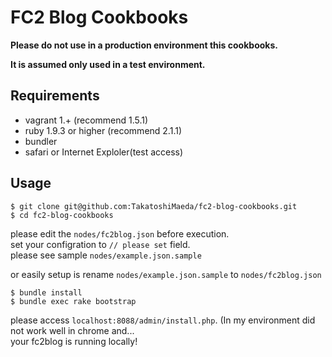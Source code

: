 # FC2 Blog Cookbooks

__Please do not use in a production environment this cookbooks.__

__It is assumed only used in a test environment.__

## Requirements

- vagrant 1.+ (recommend 1.5.1)
- ruby 1.9.3 or higher (recommend 2.1.1)
- bundler
- safari or Internet Exploler(test access)

## Usage

```
$ git clone git@github.com:TakatoshiMaeda/fc2-blog-cookbooks.git
$ cd fc2-blog-cookbooks
```

please edit the `nodes/fc2blog.json` before execution.  
set your configration to `// please set` field.  
please see sample `nodes/example.json.sample`

or easily setup is rename `nodes/example.json.sample` to `nodes/fc2blog.json`

```
$ bundle install
$ bundle exec rake bootstrap
```

please access `localhost:8088/admin/install.php`. (In my environment did not work well in chrome and...  
your fc2blog is running locally!
